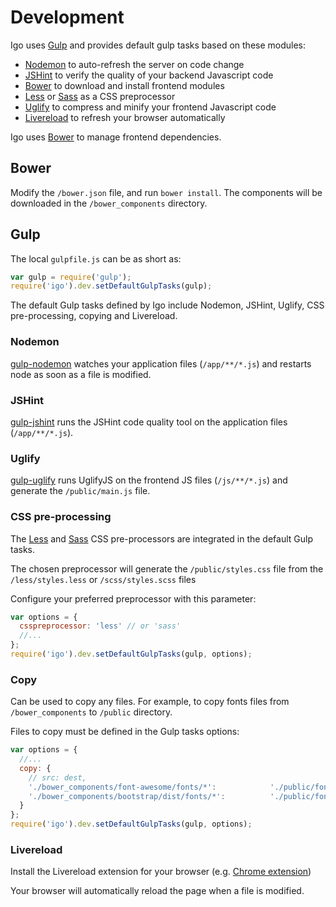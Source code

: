 
# Development

Igo uses [Gulp](http://gulpjs.com/) and provides default gulp tasks based on these modules:
- [Nodemon](https://nodemon.io/) to auto-refresh the server on code change
- [JSHint](http://jshint.com/) to verify the quality of your backend Javascript code
- [Bower](https://bower.io) to download and install frontend modules
- [Less](http://lesscss.org/) or [Sass](http://sass-lang.com/) as a CSS preprocessor
- [Uglify](http://lisperator.net/uglifyjs/) to compress and minify your frontend Javascript code
- [Livereload](https://github.com/vohof/gulp-livereload) to refresh your browser automatically

Igo uses [Bower](https://bower.io/) to manage frontend dependencies.

## Bower

Modify the `/bower.json` file, and run `bower install`.
The components will be downloaded in the `/bower_components` directory.

## Gulp

The local `gulpfile.js` can be as short as:
```js
var gulp = require('gulp');
require('igo').dev.setDefaultGulpTasks(gulp);
```

The default Gulp tasks defined by Igo include Nodemon, JSHint, Uglify, CSS pre-processing, copying and Livereload.

### Nodemon

[gulp-nodemon](https://github.com/JacksonGariety/gulp-nodemon) watches your application files (`/app/**/*.js`) and restarts node as soon as a file is modified.

### JSHint

[gulp-jshint](https://github.com/spalger/gulp-jshint) runs the JSHint code quality tool on the application files (`/app/**/*.js`).

### Uglify

[gulp-uglify](https://github.com/terinjokes/gulp-uglify) runs UglifyJS on the frontend JS files (`/js/**/*.js`) and generate the `/public/main.js` file.


### CSS pre-processing

The [Less](http://lesscss.org/) and [Sass](http://sass-lang.com/) CSS pre-processors are integrated in the default Gulp tasks.

The chosen preprocessor will generate the `/public/styles.css` file from the `/less/styles.less` or `/scss/styles.scss` files

Configure your preferred preprocessor with this parameter:
```js
var options = {
  csspreprocessor: 'less' // or 'sass'
  //...
};
require('igo').dev.setDefaultGulpTasks(gulp, options);
```

### Copy

Can be used to copy any files. For example, to copy fonts files from `/bower_components` to `/public` directory.

Files to copy must be defined in the Gulp tasks options:
```js
var options = {
  //...
  copy: {
    // src: dest,
    './bower_components/font-awesome/fonts/*':            './public/fonts/',
    './bower_components/bootstrap/dist/fonts/*':          './public/fonts'
  }
};
require('igo').dev.setDefaultGulpTasks(gulp, options);
```

### Livereload

Install the Livereload extension for your browser (e.g. [Chrome extension](https://chrome.google.com/webstore/detail/livereload/jnihajbhpnppcggbcgedagnkighmdlei))

Your browser will automatically reload the page when a file is modified.
